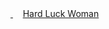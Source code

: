 <!--2023-12-31 11:53:12-->
<div>
<a class="nodecor" href=https://www.youtube.com/watch?v=6t_VsbeP8IY target="_blank">
  <img src="https://i.ytimg.com/vi/6t_VsbeP8IY/hqdefault.jpg" class="yb" align="middle" alt="">
</a>
&nbsp;&nbsp;&nbsp;
<a class="nodecor" href="https://www.youtube.com/watch?v=6t_VsbeP8IY" target="_blank">Hard Luck Woman</a>
</div>
